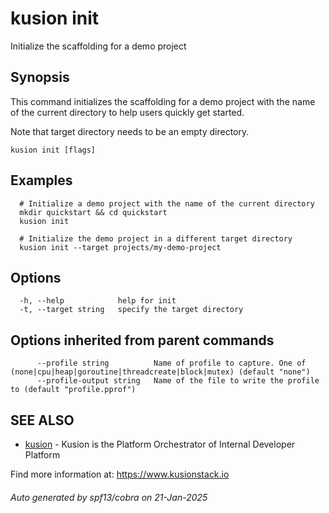 # kusion init

Initialize the scaffolding for a demo project

## Synopsis

This command initializes the scaffolding for a demo project with the name of the current directory to help users quickly get started.

 Note that target directory needs to be an empty directory.

```
kusion init [flags]
```

## Examples

```
  # Initialize a demo project with the name of the current directory
  mkdir quickstart && cd quickstart
  kusion init
  
  # Initialize the demo project in a different target directory
  kusion init --target projects/my-demo-project
```

## Options

```
  -h, --help            help for init
  -t, --target string   specify the target directory
```

## Options inherited from parent commands

```
      --profile string          Name of profile to capture. One of (none|cpu|heap|goroutine|threadcreate|block|mutex) (default "none")
      --profile-output string   Name of the file to write the profile to (default "profile.pprof")
```

## SEE ALSO

* [kusion](index.md)	 - Kusion is the Platform Orchestrator of Internal Developer Platform
		
Find more information at: https://www.kusionstack.io

###### Auto generated by spf13/cobra on 21-Jan-2025
